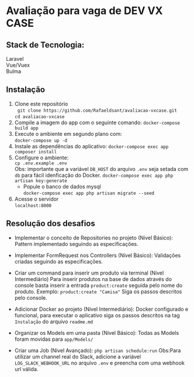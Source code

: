 # Avaliação para vaga de DEV VX CASE

## Stack de Tecnologia:  
Laravel  
Vue/Vuex  
Bulma  

## Instalação
 1. Clone este repositório  
 ` git clone https://github.com/Rafaeldsant/avaliacao-vxcase.git`  
 `cd avaliacao-vxcase`  
 2. Compile a imagem do app com o seguinte comando:
 `docker-compose build app`  
 3. Execute o ambiente em segundo plano com:  
 `docker-compose up -d`
 4. Instale as dependências do aplicativo: 
 `docker-compose exec app composer install`
 4. Configure o ambiente:  
 `cp .env.example .env`  
 Obs: importante que a variável `DB_HOST` do arquivo `.env` seja setada com `db` para fácil idenficação do Docker.
 `docker-compose exec app php artisan key:generate`  
    - Popule o banco de dados mysql  
 `docker-compose exec app php artisan migrate --seed`  
 4. Acesse o servidor  
 `localhost:8000`  


## Resolução dos desafios

- Implementar o conceito de Repositories no projeto (Nível Básico):
	Pattern implementado seguindo as especificações.

- Implementar FormRequest nos Controllers (Nível Básico):
	Validações criadas seguindo as especificações.

- Criar um command para inserir um produto via terminal (Nível Intermediário)
	Para inserir produtos na base de dados através do console basta inserir a entrada `product:create` seguida pelo nome do produto.
	Exemplo: `product:create "Camisa"`
	Siga os passos descritos pelo console.

- Adicionar Docker ao projeto (Nível Intermediário):
	Docker configurado e funcional, para executar o aplicativo siga os passos descritos na tag `Instalação` do arquivo `readme.md`

- Organizar os Models em uma pasta (Nível Básico):
	Todas as Models foram movidas para `app/Models/`

- Criar uma Job (Nível Avançado):
	`php artisan schedule:run`
	Obs:Para utilizar um channel real do Slack, adicione a variável `LOG_SLACK_WEBHOOK_URL` no arquivo `.env` e preencha com uma webhook url válida.
